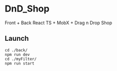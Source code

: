 # DnD_Shop
Front + Back React TS + MobX + Drag n Drop Shop

## Launch
```
cd ./back/
npm run dev
cd ./myFilter/
npm run start
```

